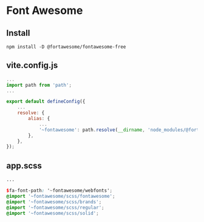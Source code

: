# Font Awesome

## Install

```
npm install -D @fortawesome/fontawesome-free
```

## vite.config.js

```js
...
import path from 'path';
...

export default defineConfig({
    ...
    resolve: {
        alias: {
            ...
            '~fontawesome': path.resolve(__dirname, 'node_modules/@fortawesome/fontawesome-free'),
        },
    },
});

```


## app.scss

```scss
...

$fa-font-path: '~fontawesome/webfonts';
@import '~fontawesome/scss/fontawesome';
@import '~fontawesome/scss/brands';
@import '~fontawesome/scss/regular';
@import '~fontawesome/scss/solid';
```
